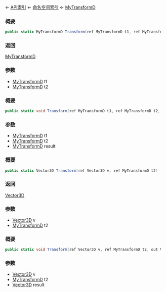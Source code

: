 ← [API索引](Api-Index) ← [命名空间索引](Namespace-Index) ← [MyTransformD](VRageMath.MyTransformD)

### 概要

```csharp
public static MyTransformD Transform(ref MyTransformD t1, ref MyTransformD t2)
```

### 返回

[MyTransformD](VRageMath.MyTransformD)

### 参数

* [MyTransformD](VRageMath.MyTransformD) t1
* [MyTransformD](VRageMath.MyTransformD) t2
### 概要

```csharp
public static void Transform(ref MyTransformD t1, ref MyTransformD t2, out MyTransformD result)
```

### 参数

* [MyTransformD](VRageMath.MyTransformD) t1
* [MyTransformD](VRageMath.MyTransformD) t2
* [MyTransformD](VRageMath.MyTransformD) result
### 概要

```csharp
public static Vector3D Transform(ref Vector3D v, ref MyTransformD t2)
```

### 返回

[Vector3D](VRageMath.Vector3D)

### 参数

* [Vector3D](VRageMath.Vector3D) v
* [MyTransformD](VRageMath.MyTransformD) t2
### 概要

```csharp
public static void Transform(ref Vector3D v, ref MyTransformD t2, out Vector3D result)
```

### 参数

* [Vector3D](VRageMath.Vector3D) v
* [MyTransformD](VRageMath.MyTransformD) t2
* [Vector3D](VRageMath.Vector3D) result
